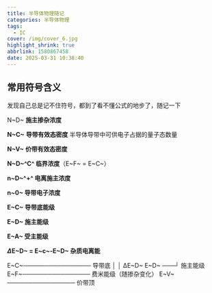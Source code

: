```yaml
---
title: 半导体物理随记
categories: 半导体物理
tags:
  - IC
cover: /img/cover_6.jpg
highlight_shrink: true
abbrlink: 1580867458
date: 2025-03-31 10:38:40
---
```


## 常用符号含义

发现自己总是记不住符号，都到了看不懂公式的地步了，随记一下

N~D~ **施主掺杂浓度**

**N~C~**  **导带有效态密度** 半导体导带中可供电子占据的量子态数量

**N~V~**  **价带有效态密度**

**N~D~^C^ 临界浓度**（E~F~ = E~C~）

**n~D~^+^ 电离施主浓度**

**n~0~ 导带电子浓度**

**E~C~ 导带底能级**

**E~D~ 施主能级**

**E~A~ 受主能级**

**$\Delta$E~D~ = E~c~-E~D~ 杂质电离能**

E~C~──────────────── 导带底
      │
      │ ΔE~D~
E~D~ ───┘           施主能级
E~F~──────────────── 费米能级（随掺杂变化）
E~V~ ──────────────── 价带顶


